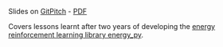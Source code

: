 Slides on [GitPitch](https://gitpitch.com/ADGEfficiency/energy-py-talk#/) - [PDF](https://github.com/ADGEfficiency/energy-py-talk/blob/master/slides.pdf)

Covers lessons learnt after two years of developing the [energy reinforcement learning library energy_py](https://github.com/ADGEfficiency/energy_py).
